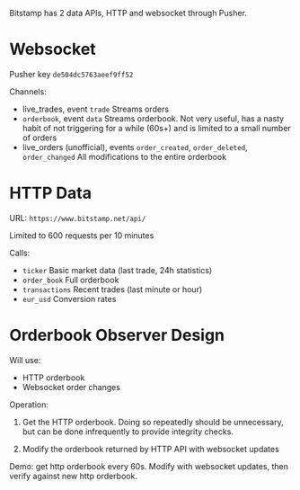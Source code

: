 Bitstamp has 2 data APIs, HTTP and websocket through Pusher.

Websocket
=========
Pusher key `de504dc5763aeef9ff52`

Channels:

* live_trades, event `trade`
    Streams orders
* `orderbook`, event `data`
    Streams orderbook. Not very useful, has a nasty habit of not triggering for a while
    (60s+) and is limited to a small number of orders
* live_orders (unofficial), events `order_created`, `order_deleted`, `order_changed`
    All modifications to the entire orderbook

HTTP Data
=========
URL: `https://www.bitstamp.net/api/`

Limited to 600 requests per 10 minutes

Calls:

* `ticker`
    Basic market data (last trade, 24h statistics)
* `order_book`
    Full orderbook
* `transactions`
    Recent trades (last minute or hour)
* `eur_usd`
    Conversion rates


Orderbook Observer Design
========
Will use:

* HTTP orderbook
* Websocket order changes

Operation:

1. Get the HTTP orderbook. Doing so repeatedly should be unnecessary, but can be done infrequently
to provide integrity checks.

2. Modify the orderbook returned by HTTP API with websocket updates

Demo: get http orderbook every 60s. Modify with websocket updates, then verify against new http orderbook.